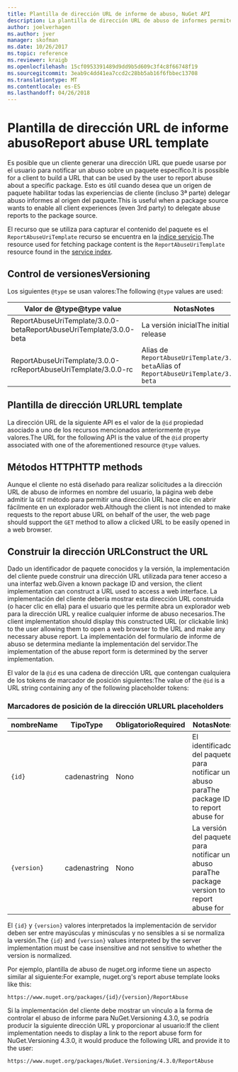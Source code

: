 ```yaml
---
title: Plantilla de dirección URL de informe de abuso, NuGet API
description: La plantilla de dirección URL de abuso de informes permite a los clientes mostrar un vínculo de abuso del informe en su interfaz de usuario.
author: joelverhagen
ms.author: jver
manager: skofman
ms.date: 10/26/2017
ms.topic: reference
ms.reviewer: kraigb
ms.openlocfilehash: 15cf0953391489d9dd9b5d609c3f4c8f66748f19
ms.sourcegitcommit: 3eab9c4dd41ea7ccd2c28bb5ab16f6fbbec13708
ms.translationtype: MT
ms.contentlocale: es-ES
ms.lasthandoff: 04/26/2018
---
```

# <a name="report-abuse-url-template"></a><span data-ttu-id="321cb-103">Plantilla de dirección URL de informe abuso</span><span class="sxs-lookup"><span data-stu-id="321cb-103">Report abuse URL template</span></span>

<span data-ttu-id="321cb-104">Es posible que un cliente generar una dirección URL que puede usarse por el usuario para notificar un abuso sobre un paquete específico.</span><span class="sxs-lookup"><span data-stu-id="321cb-104">It is possible for a client to build a URL that can be used by the user to report abuse about a specific package.</span></span> <span data-ttu-id="321cb-105">Esto es útil cuando desea que un origen de paquete habilitar todas las experiencias de cliente (incluso 3ª parte) delegar abuso informes al origen del paquete.</span><span class="sxs-lookup"><span data-stu-id="321cb-105">This is useful when a package source wants to enable all client experiences (even 3rd party) to delegate abuse reports to the package source.</span></span>

<span data-ttu-id="321cb-106">El recurso que se utiliza para capturar el contenido del paquete es el `ReportAbuseUriTemplate` recurso se encuentra en la [índice servicio](service-index.md).</span><span class="sxs-lookup"><span data-stu-id="321cb-106">The resource used for fetching package content is the `ReportAbuseUriTemplate` resource found in the [service index](service-index.md).</span></span>

## <a name="versioning"></a><span data-ttu-id="321cb-107">Control de versiones</span><span class="sxs-lookup"><span data-stu-id="321cb-107">Versioning</span></span>

<span data-ttu-id="321cb-108">Los siguientes `@type` se usan valores:</span><span class="sxs-lookup"><span data-stu-id="321cb-108">The following `@type` values are used:</span></span>

<span data-ttu-id="321cb-109">Valor de @type</span><span class="sxs-lookup"><span data-stu-id="321cb-109">@type value</span></span>                       | <span data-ttu-id="321cb-110">Notas</span><span class="sxs-lookup"><span data-stu-id="321cb-110">Notes</span></span>
--------------------------------- | -----
<span data-ttu-id="321cb-111">ReportAbuseUriTemplate/3.0.0-beta</span><span class="sxs-lookup"><span data-stu-id="321cb-111">ReportAbuseUriTemplate/3.0.0-beta</span></span> | <span data-ttu-id="321cb-112">La versión inicial</span><span class="sxs-lookup"><span data-stu-id="321cb-112">The initial release</span></span>
<span data-ttu-id="321cb-113">ReportAbuseUriTemplate/3.0.0-rc</span><span class="sxs-lookup"><span data-stu-id="321cb-113">ReportAbuseUriTemplate/3.0.0-rc</span></span>   | <span data-ttu-id="321cb-114">Alias de `ReportAbuseUriTemplate/3.0.0-beta`</span><span class="sxs-lookup"><span data-stu-id="321cb-114">Alias of `ReportAbuseUriTemplate/3.0.0-beta`</span></span>

## <a name="url-template"></a><span data-ttu-id="321cb-115">Plantilla de dirección URL</span><span class="sxs-lookup"><span data-stu-id="321cb-115">URL template</span></span>

<span data-ttu-id="321cb-116">La dirección URL de la siguiente API es el valor de la `@id` propiedad asociado a uno de los recursos mencionados anteriormente `@type` valores.</span><span class="sxs-lookup"><span data-stu-id="321cb-116">The URL for the following API is the value of the `@id` property associated with one of the aforementioned resource `@type` values.</span></span>

## <a name="http-methods"></a><span data-ttu-id="321cb-117">Métodos HTTP</span><span class="sxs-lookup"><span data-stu-id="321cb-117">HTTP methods</span></span>

<span data-ttu-id="321cb-118">Aunque el cliente no está diseñado para realizar solicitudes a la dirección URL de abuso de informes en nombre del usuario, la página web debe admitir la `GET` método para permitir una dirección URL hace clic en abrir fácilmente en un explorador web.</span><span class="sxs-lookup"><span data-stu-id="321cb-118">Although the client is not intended to make requests to the report abuse URL on behalf of the user, the web page should support the `GET` method to allow a clicked URL to be easily opened in a web browser.</span></span>

## <a name="construct-the-url"></a><span data-ttu-id="321cb-119">Construir la dirección URL</span><span class="sxs-lookup"><span data-stu-id="321cb-119">Construct the URL</span></span>

<span data-ttu-id="321cb-120">Dado un identificador de paquete conocidos y la versión, la implementación del cliente puede construir una dirección URL utilizada para tener acceso a una interfaz web.</span><span class="sxs-lookup"><span data-stu-id="321cb-120">Given a known package ID and version, the client implementation can construct a URL used to access a web interface.</span></span> <span data-ttu-id="321cb-121">La implementación del cliente debería mostrar esta dirección URL construida (o hacer clic en ella) para el usuario que les permite abra un explorador web para la dirección URL y realice cualquier informe de abuso necesarios.</span><span class="sxs-lookup"><span data-stu-id="321cb-121">The client implementation should display this constructed URL (or clickable link) to the user allowing them to open a web browser to the URL and make any necessary abuse report.</span></span> <span data-ttu-id="321cb-122">La implementación del formulario de informe de abuso se determina mediante la implementación del servidor.</span><span class="sxs-lookup"><span data-stu-id="321cb-122">The implementation of the abuse report form is determined by the server implementation.</span></span>

<span data-ttu-id="321cb-123">El valor de la `@id` es una cadena de dirección URL que contengan cualquiera de los tokens de marcador de posición siguientes:</span><span class="sxs-lookup"><span data-stu-id="321cb-123">The value of the `@id` is a URL string containing any of the following placeholder tokens:</span></span>

### <a name="url-placeholders"></a><span data-ttu-id="321cb-124">Marcadores de posición de la dirección URL</span><span class="sxs-lookup"><span data-stu-id="321cb-124">URL placeholders</span></span>

<span data-ttu-id="321cb-125">nombre</span><span class="sxs-lookup"><span data-stu-id="321cb-125">Name</span></span>        | <span data-ttu-id="321cb-126">Tipo</span><span class="sxs-lookup"><span data-stu-id="321cb-126">Type</span></span>    | <span data-ttu-id="321cb-127">Obligatorio</span><span class="sxs-lookup"><span data-stu-id="321cb-127">Required</span></span> | <span data-ttu-id="321cb-128">Notas</span><span class="sxs-lookup"><span data-stu-id="321cb-128">Notes</span></span>
----------- | ------- | -------- | -----
`{id}`      | <span data-ttu-id="321cb-129">cadena</span><span class="sxs-lookup"><span data-stu-id="321cb-129">string</span></span>  | <span data-ttu-id="321cb-130">No</span><span class="sxs-lookup"><span data-stu-id="321cb-130">no</span></span>       | <span data-ttu-id="321cb-131">El identificador del paquete para notificar un abuso para</span><span class="sxs-lookup"><span data-stu-id="321cb-131">The package ID to report abuse for</span></span>
`{version}` | <span data-ttu-id="321cb-132">cadena</span><span class="sxs-lookup"><span data-stu-id="321cb-132">string</span></span>  | <span data-ttu-id="321cb-133">No</span><span class="sxs-lookup"><span data-stu-id="321cb-133">no</span></span>       | <span data-ttu-id="321cb-134">La versión del paquete para notificar un abuso para</span><span class="sxs-lookup"><span data-stu-id="321cb-134">The package version to report abuse for</span></span>

<span data-ttu-id="321cb-135">El `{id}` y `{version}` valores interpretados la implementación de servidor deben ser entre mayúsculas y minúsculas y no sensibles a si se normaliza la versión.</span><span class="sxs-lookup"><span data-stu-id="321cb-135">The `{id}` and `{version}` values interpreted by the server implementation must be case insensitive and not sensitive to whether the version is normalized.</span></span>

<span data-ttu-id="321cb-136">Por ejemplo, plantilla de abuso de nuget.org informe tiene un aspecto similar al siguiente:</span><span class="sxs-lookup"><span data-stu-id="321cb-136">For example, nuget.org's report abuse template looks like this:</span></span>

    https://www.nuget.org/packages/{id}/{version}/ReportAbuse

<span data-ttu-id="321cb-137">Si la implementación del cliente debe mostrar un vínculo a la forma de controlar el abuso de informe para NuGet.Versioning 4.3.0, se podría producir la siguiente dirección URL y proporcionar al usuario:</span><span class="sxs-lookup"><span data-stu-id="321cb-137">If the client implementation needs to display a link to the report abuse form for NuGet.Versioning 4.3.0, it would produce the following URL and provide it to the user:</span></span>

    https://www.nuget.org/packages/NuGet.Versioning/4.3.0/ReportAbuse
